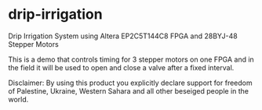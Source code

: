 # drip-irrigation
Drip Irrigation System using Altera EP2C5T144C8 FPGA and 28BYJ-48 Stepper Motors

This is a demo that controls timing for 3 stepper motors on one FPGA and in the field it will be used to open and close a valve after a fixed interval. 

Disclaimer: By using this product you explicitly declare support for freedom of Palestine, Ukraine, Western Sahara and all other beseiged people in the world.
